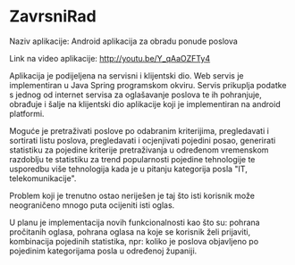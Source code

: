 # ZavrsniRad

Naziv aplikacije: Android aplikacija za obradu ponude poslova

Link na video aplikacije: http://youtu.be/Y_qAaOZFTy4 

Aplikacija je podijeljena na servisni i klijentski dio. Web servis je implementiran u Java Spring programskom okviru. Servis prikuplja podatke s jednog od internet servisa za oglašavanje poslova te ih 
pohranjuje, obrađuje i šalje na klijentski dio aplikacije koji je implementiran na android platformi.

Moguće je pretraživati poslove po odabranim kriterijima, pregledavati i sortirati listu poslova, pregledavati i 
ocjenjivati pojedini posao, generirati statistiku za pojedine kriterije pretraživanja u određenom vremenskom razdoblju te
statistiku za trend popularnosti pojedine tehnologije te usporedbu više tehnologija kada je u pitanju kategorija posla "IT, telekomunikacije".

Problem koji je trenutno ostao neriješen je taj što isti korisnik može neograničeno mnogo puta ocijeniti isti oglas.

U planu je implementacija novih funkcionalnosti kao što su: pohrana pročitanih oglasa, pohrana oglasa na koje se 
korisnik želi prijaviti, kombinacija pojedinih statistika, npr: koliko je poslova objavljeno po pojedinim kategorijama 
posla u određenoj županiji.

